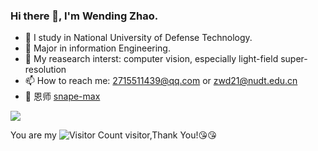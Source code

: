### Hi there 👋, I'm Wending Zhao.

- 🔭 I study in National University of Defense Technology.
- 🌱 Major in information Engineering.
- 💬 My reasearch interst: computer vision, especially light-field super-resolution
- 📫 How to reach me: 2715511439@qq.com or zwd21@nudt.edu.cn
- 👯 恩师 [snape-max](https://github.com/Snape-max)

![](https://github-readme-stats.vercel.app/api?username=WendingZhao&show_icons=true&theme=transparent)

You are my ![Visitor Count](https://profile-counter.glitch.me/WendingZhao/count.svg) visitor,Thank You!:kissing_heart::kissing_heart:




<!-- 
### My Skill Set

![](https://img.shields.io/badge/Java-ED8B00?style=for-the-badge&logo=openjdk&logoColor=white)![](https://img.shields.io/badge/Python-3776AB?style=for-the-badge&logo=python&logoColor=white)

-->





<!--
**WendingZhao/WendingZhao** is a ✨ _special_ ✨ repository because its `README.md` (this file) appears on your GitHub profile.

Here are some ideas to get you started:

- 🔭 I’m currently working on ...
- 🌱 I’m currently learning ...
- 👯 I’m looking to collaborate on ...
- 🤔 I’m looking for help with ...
- 💬 Ask me about ...
- 📫 How to reach me: ...
- 😄 Pronouns: ...
- ⚡ Fun fact: ...
-->
